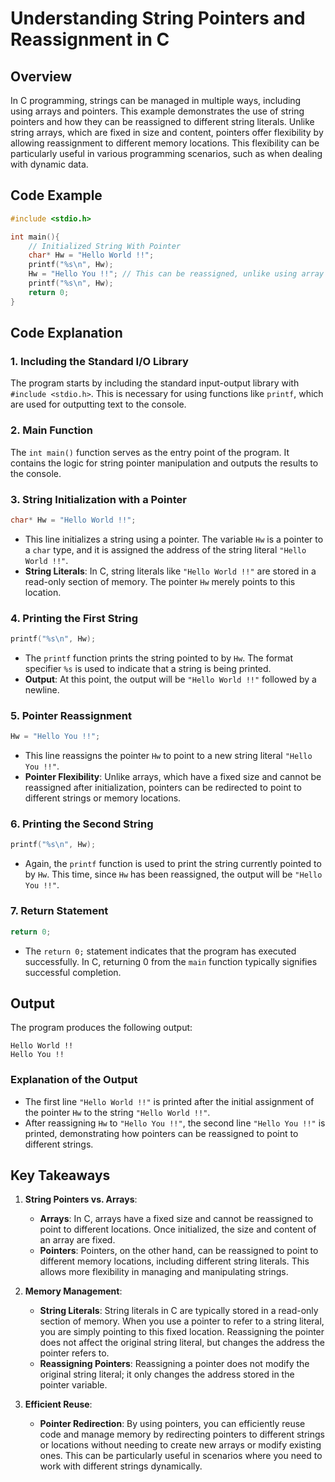 # Understanding String Pointers and Reassignment in C

## Overview

In C programming, strings can be managed in multiple ways, including using arrays and pointers. This example demonstrates the use of string pointers and how they can be reassigned to different string literals. Unlike string arrays, which are fixed in size and content, pointers offer flexibility by allowing reassignment to different memory locations. This flexibility can be particularly useful in various programming scenarios, such as when dealing with dynamic data.

## Code Example

```c
#include <stdio.h> 

int main(){
    // Initialized String With Pointer
    char* Hw = "Hello World !!";
    printf("%s\n", Hw);
    Hw = "Hello You !!"; // This can be reassigned, unlike using array
    printf("%s\n", Hw);
    return 0;
}
```

## Code Explanation

### 1. **Including the Standard I/O Library**

The program starts by including the standard input-output library with `#include <stdio.h>`. This is necessary for using functions like `printf`, which are used for outputting text to the console.

### 2. **Main Function**

The `int main()` function serves as the entry point of the program. It contains the logic for string pointer manipulation and outputs the results to the console.

### 3. **String Initialization with a Pointer**

```c
char* Hw = "Hello World !!";
```
- This line initializes a string using a pointer. The variable `Hw` is a pointer to a `char` type, and it is assigned the address of the string literal `"Hello World !!"`.
- **String Literals**: In C, string literals like `"Hello World !!"` are stored in a read-only section of memory. The pointer `Hw` merely points to this location.

### 4. **Printing the First String**

```c
printf("%s\n", Hw);
```
- The `printf` function prints the string pointed to by `Hw`. The format specifier `%s` is used to indicate that a string is being printed.
- **Output**: At this point, the output will be `"Hello World !!"` followed by a newline.

### 5. **Pointer Reassignment**

```c
Hw = "Hello You !!";
```
- This line reassigns the pointer `Hw` to point to a new string literal `"Hello You !!"`.
- **Pointer Flexibility**: Unlike arrays, which have a fixed size and cannot be reassigned after initialization, pointers can be redirected to point to different strings or memory locations.

### 6. **Printing the Second String**

```c
printf("%s\n", Hw);
```
- Again, the `printf` function is used to print the string currently pointed to by `Hw`. This time, since `Hw` has been reassigned, the output will be `"Hello You !!"`.

### 7. **Return Statement**

```c
return 0;
```
- The `return 0;` statement indicates that the program has executed successfully. In C, returning 0 from the `main` function typically signifies successful completion.

## Output

The program produces the following output:

```
Hello World !!
Hello You !!
```

### Explanation of the Output

- The first line `"Hello World !!"` is printed after the initial assignment of the pointer `Hw` to the string `"Hello World !!"`.
- After reassigning `Hw` to `"Hello You !!"`, the second line `"Hello You !!"` is printed, demonstrating how pointers can be reassigned to point to different strings.

## Key Takeaways
1. **String Pointers vs. Arrays**:
   - **Arrays**: In C, arrays have a fixed size and cannot be reassigned to point to different locations. Once initialized, the size and content of an array are fixed.
   - **Pointers**: Pointers, on the other hand, can be reassigned to point to different memory locations, including different string literals. This allows more flexibility in managing and manipulating strings.

2. **Memory Management**:
   - **String Literals**: String literals in C are typically stored in a read-only section of memory. When you use a pointer to refer to a string literal, you are simply pointing to this fixed location. Reassigning the pointer does not affect the original string literal, but changes the address the pointer refers to.
   - **Reassigning Pointers**: Reassigning a pointer does not modify the original string literal; it only changes the address stored in the pointer variable.

3. **Efficient Reuse**:
   - **Pointer Redirection**: By using pointers, you can efficiently reuse code and manage memory by redirecting pointers to different strings or locations without needing to create new arrays or modify existing ones. This can be particularly useful in scenarios where you need to work with different strings dynamically.